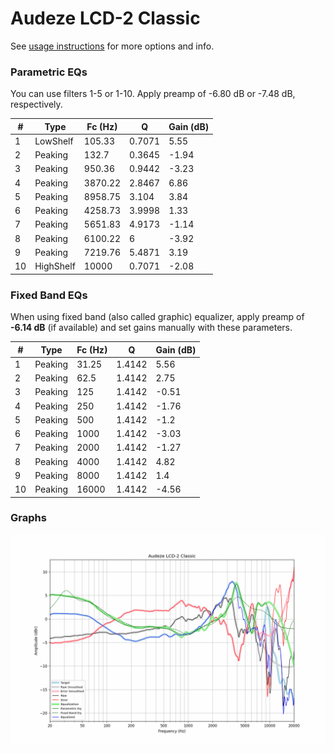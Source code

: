 # Audeze LCD-2 Classic
See [usage instructions](https://github.com/jaakkopasanen/AutoEq#usage) for more options and info.

### Parametric EQs
You can use filters 1-5 or 1-10. Apply preamp of -6.80 dB or -7.48 dB, respectively.

|   # | Type      |   Fc (Hz) |      Q |   Gain (dB) |
|-----|-----------|-----------|--------|-------------|
|   1 | LowShelf  |    105.33 | 0.7071 |        5.55 |
|   2 | Peaking   |    132.7  | 0.3645 |       -1.94 |
|   3 | Peaking   |    950.36 | 0.9442 |       -3.23 |
|   4 | Peaking   |   3870.22 | 2.8467 |        6.86 |
|   5 | Peaking   |   8958.75 | 3.104  |        3.84 |
|   6 | Peaking   |   4258.73 | 3.9998 |        1.33 |
|   7 | Peaking   |   5651.83 | 4.9173 |       -1.14 |
|   8 | Peaking   |   6100.22 | 6      |       -3.92 |
|   9 | Peaking   |   7219.76 | 5.4871 |        3.19 |
|  10 | HighShelf |  10000    | 0.7071 |       -2.08 |

### Fixed Band EQs
When using fixed band (also called graphic) equalizer, apply preamp of **-6.14 dB** (if available) and set gains manually with these parameters.

|   # | Type    |   Fc (Hz) |      Q |   Gain (dB) |
|-----|---------|-----------|--------|-------------|
|   1 | Peaking |     31.25 | 1.4142 |        5.56 |
|   2 | Peaking |     62.5  | 1.4142 |        2.75 |
|   3 | Peaking |    125    | 1.4142 |       -0.51 |
|   4 | Peaking |    250    | 1.4142 |       -1.76 |
|   5 | Peaking |    500    | 1.4142 |       -1.2  |
|   6 | Peaking |   1000    | 1.4142 |       -3.03 |
|   7 | Peaking |   2000    | 1.4142 |       -1.27 |
|   8 | Peaking |   4000    | 1.4142 |        4.82 |
|   9 | Peaking |   8000    | 1.4142 |        1.4  |
|  10 | Peaking |  16000    | 1.4142 |       -4.56 |

### Graphs
![](./Audeze%20LCD-2%20Classic.png)
